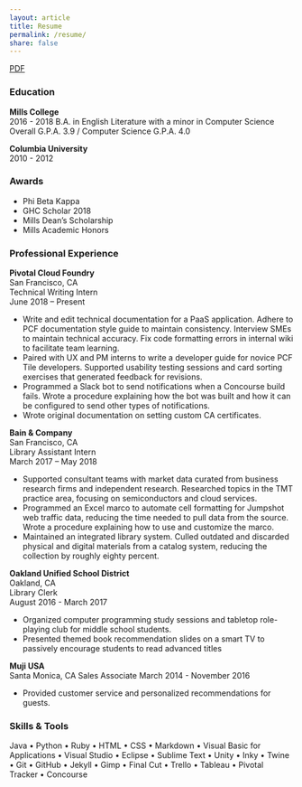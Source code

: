 ```yaml
---
layout: article
title: Resume
permalink: /resume/
share: false
---
```

<a href="/downloads/resume.pdf" class="btn" download="Ramia Davis - Resume">PDF</a>

### Education

**Mills College**  
2016 - 2018
B.A. in English Literature with a minor in Computer Science  
Overall G.P.A. 3.9 / Computer Science G.P.A. 4.0

**Columbia University**  
2010 - 2012

### Awards

+ Phi Beta Kappa   
+ GHC Scholar 2018
+ Mills Dean’s Scholarship    
+ Mills Academic Honors   

### Professional Experience    
**Pivotal Cloud Foundry**                                  
San Francisco, CA    
Technical Writing Intern    
June 2018 – Present   

+ Write and edit technical documentation for a PaaS application. Adhere to PCF documentation style guide to maintain consistency. Interview SMEs to maintain technical accuracy. Fix code formatting errors in internal wiki to facilitate team learning.   
+ Paired with UX and PM interns to write a developer guide for novice PCF Tile developers. Supported usability testing sessions and card sorting exercises that generated feedback for revisions.
+ Programmed a Slack bot to send notifications when a Concourse build fails. Wrote a procedure explaining how the bot was built and how it can be configured to send other types of notifications.
+ Wrote original documentation on setting custom CA certificates.

**Bain & Company**                                                               
San Francisco, CA    
Library Assistant Intern     
March 2017 – May 2018   

+ Supported consultant teams with market data curated from business research firms and independent research. Researched topics in the TMT practice area, focusing on semiconductors and cloud services.       
+ Programmed an Excel marco to automate cell formatting for Jumpshot web traffic data, reducing the time needed to pull data from the source. Wrote a procedure explaining how to use and customize the marco.
+ Maintained an integrated library system. Culled outdated and discarded physical and digital materials from a catalog system, reducing the collection by roughly eighty percent.       

**Oakland Unified School District**                                       
Oakland, CA    
Library Clerk     
August 2016 - March 2017  

+ Organized computer programming study sessions and tabletop role-playing club for middle school students.
+ Presented themed book recommendation slides on a smart TV to passively encourage students to read advanced titles

**Muji USA**                                                                                               
Santa Monica, CA
Sales Associate
March 2014 - November 2016
+ Provided customer service and personalized recommendations for guests.

### Skills & Tools   
Java &bull; Python &bull; Ruby &bull; HTML &bull; CSS &bull; Markdown &bull; Visual Basic for Applications &bull; Visual Studio &bull; Eclipse &bull; Sublime Text &bull; Unity &bull; Inky &bull; Twine &bull; Git &bull; GitHub &bull; Jekyll &bull; Gimp &bull; Final Cut &bull; Trello &bull; Tableau &bull; Pivotal Tracker &bull; Concourse     
